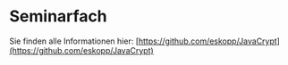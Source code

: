 # Seminarfach

Sie finden alle Informationen hier: [https://github.com/eskopp/JavaCrypt](https://github.com/eskopp/JavaCrypt)